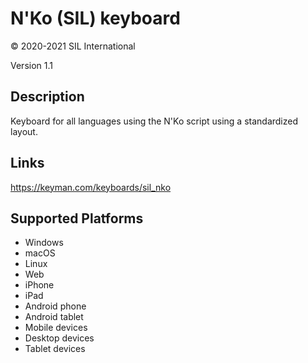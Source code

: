N'Ko (SIL) keyboard
==============

© 2020-2021 SIL International

Version 1.1

Description
-----------
Keyboard for all languages using the N'Ko script using a standardized layout.

Links
-----
https://keyman.com/keyboards/sil_nko

Supported Platforms
-------------------
 * Windows
 * macOS
 * Linux
 * Web
 * iPhone
 * iPad
 * Android phone
 * Android tablet
 * Mobile devices
 * Desktop devices
 * Tablet devices

